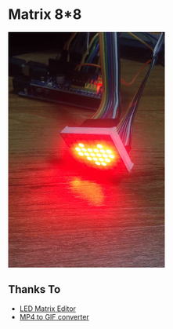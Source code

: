 # Matrix 8*8
![demo](image/fxk4v-8erqu.gif)

## Thanks To
- [LED Matrix Editor](https://xantorohara.github.io/led-matrix-editor/#0000000000000000|3c4281010181423c|8181818199a5c381|ff808080ff0101ff|ff010101ff8080ff|ffc1a191898583ff)
- [MP4 to GIF converter](https://www.aconvert.com/cn/video/mp4-to-gif/)